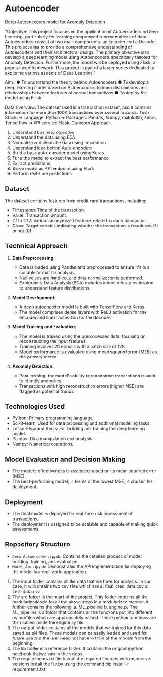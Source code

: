 # Autoencoder
Deep Autoencoders model for Anomaly Detection

"Objective:
This project focuses on the application of Autoencoders in Deep Learning, particularly for learning compressed representations of data. Autoencoders consist of two main components: an Encoder and a Decoder. This project aims to provide a comprehensive understanding of Autoencoders and their architectural design. The primary objective is to develop a deep learning model using Autoencoders, specifically tailored for Anomaly Detection. Furthermore, the model will be deployed using Flask, a popular web framework. This project is part of a larger series dedicated to exploring various aspects of Deep Learning."

Aim :
● To understand the theory behind Autoencoders
● To develop a deep learning model based on Autoencoders to learn distributions
and relationships between features of normal transactions
● To deploy the model using Flask

Data Overview:
The dataset used is a transaction dataset, and it contains information for more than
100K transactions over several features.
Tech Stack:
➔ Language: Python
➔ Packages: Pandas, Numpy, matplotlib, Keras, Tensorflow
➔ API service: Flask, Gunicorn
Approach
1. Understand business objective
2. Understand the data using EDA
3. Normalize and clean the data using Imputation
4. Understand idea behind Auto-encoders
5. Build a base auto-encoder model using Keras
6. Tune the model to extract the best performance
7. Extract predictions
8. Serve model as API endpoint using Flask
9. Perform real-time predictions


## Dataset
The dataset contains features from credit card transactions, including:
- Timestamp: Time of the transaction.
- Value: Transaction amount.
- C1 to C12: Various anonymized features related to each transaction.
- Class: Target variable indicating whether the transaction is fraudulent (1) or not (0).

## Technical Approach
1. **Data Preprocessing**:
   - Data is loaded using Pandas and preprocessed to ensure it's in a suitable format for analysis.
   - Null values are handled, and data normalization is performed.
   - Exploratory Data Analysis (EDA) includes kernel density estimation to understand feature distributions.

2. **Model Development**:
   - A deep autoencoder model is built with TensorFlow and Keras.
   - The model comprises dense layers with ReLU activation for the encoder and linear activation for the decoder.

3. **Model Training and Evaluation**:
   - The model is trained using the preprocessed data, focusing on reconstructing the input features.
   - Training involves 20 epochs with a batch size of 128.
   - Model performance is evaluated using mean squared error (MSE) as the primary metric.

4. **Anomaly Detection**:
   - Post-training, the model's ability to reconstruct transactions is used to identify anomalies.
   - Transactions with high reconstruction errors (higher MSE) are flagged as potential frauds.

## Technologies Used
- Python: Primary programming language.
- Scikit-learn: Used for data processing and additional modeling tasks.
- TensorFlow and Keras: For building and training the deep learning model.
- Pandas: Data manipulation and analysis.
- Numpy: Numerical operations.

## Model Evaluation and Decision Making
- The model’s effectiveness is assessed based on its mean squared error (MSE).
- The best-performing model, in terms of the lowest MSE, is chosen for deployment.

## Deployment
- The final model is deployed for real-time risk assessment of transactions.
- The deployment is designed to be scalable and capable of making quick assessments.

## Repository Structure
- `Deep-Autoencoder.ipynb`: Contains the detailed process of model building, training, and evaluation.
- `Model_Api.ipynb`: Demonstrates the API implementation for deploying the model in a real-world application.

1. The input folder contains all the data that we have for analysis. In our case, it willcontains two csv files which are
a. final_cred_data.csv
b. Test-data.csv
2. The src folder is the heart of the project. This folder contains all the modularizedcode for all the above steps in a modularized manner. It further contains the
following.
a. ML_pipeline
b. engine.py
The ML_pipeline is a folder that contains all the functions put into different pythonfiles which are appropriately named. These python functions are then called inside the
engine.py file
3. The output folder contains all the models that we trained for this data saved as.pkl files. These models can be easily loaded and used for future use and the
user need not have to train all the models from the beginning.
4. The lib folder is a reference folder. It contains the original ipython notebook thatwe saw in the videos.
5. The requirements.txt file has all the required libraries with respective versions.install the file by using the command pip install -r requirements.txt

